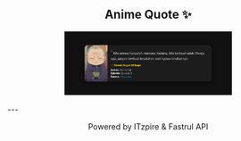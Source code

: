 <h2 align="center">Anime Quote ✨</h2>
<p align="center">
  <img src="quotes-img/22-04-2025-20-00.png" alt="Nenek Buyut Mikage" width="300"/>
</p>
---
<p align="center">Powered by ITzpire & Fastrul API</p>
